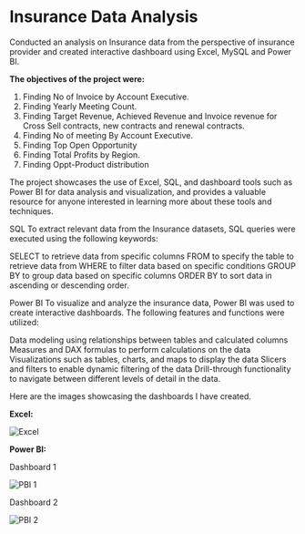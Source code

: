 # Insurance Data Analysis

Conducted an analysis on Insurance data from the perspective of insurance provider and created interactive dashboard using Excel, MySQL and Power BI.

**The objectives of the project were:**
1. Finding No of Invoice by Account Executive.
2. Finding Yearly Meeting Count.
3. Finding Target Revenue, Achieved Revenue and Invoice revenue for Cross Sell contracts, new contracts and renewal contracts.
4. Finding No of meeting By Account Executive.
5. Finding Top Open Opportunity
6. Finding Total Profits by Region.
7. Finding Oppt-Product distribution

The project showcases the use of Excel, SQL, and dashboard tools such as Power BI for data analysis and visualization, and provides a valuable resource for anyone interested in learning more about these tools and techniques.

SQL To extract relevant data from the Insurance datasets, SQL queries were executed using the following keywords:

SELECT to retrieve data from specific columns FROM to specify the table to retrieve data from WHERE to filter data based on specific conditions GROUP BY to group data based on specific columns ORDER BY to sort data in ascending or descending order.

Power BI To visualize and analyze the insurance data, Power BI was used to create interactive dashboards. The following features and functions were utilized:

Data modeling using relationships between tables and calculated columns Measures and DAX formulas to perform calculations on the data Visualizations such as tables, charts, and maps to display the data Slicers and filters to enable dynamic filtering of the data Drill-through functionality to navigate between different levels of detail in the data.

Here are the images showcasing the dashboards I have created.

**Excel:**

![Excel](https://github.com/AditKukwas/Insurance-data-analysis/assets/138763699/662cb374-3b9a-4e72-8841-1220ced702d9)

**Power BI:**

Dashboard 1

![PBI 1](https://github.com/AditKukwas/Insurance-data-analysis/assets/138763699/f11adfa3-1063-4f60-91a4-ee004ab41f5a)

Dashboard 2

![PBI 2](https://github.com/AditKukwas/Insurance-data-analysis/assets/138763699/dda61903-1733-42b0-9838-5a87e0f8375e)
